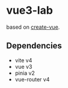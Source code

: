 # vue3-lab

based on [create-vue](https://github.com/vuejs/create-vue).

## Dependencies

- vite v4
- vue v3
- pinia v2
- vue-router v4
